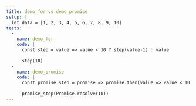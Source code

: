 ```yaml
---
title: demo_for vs demo_promise
setup: |
  let data = [1, 2, 3, 4, 5, 6, 7, 8, 9, 10]
tests:
  -
    name: demo_for
    code: |
      const step = value => value < 10 ? step(value-1) : value
      
      step(10)
  -
    name: demo_promise
    code: |
      const promise_step = promise => promise.then(value => value < 10 ? promise_step(Promise.resolve(value -1)) : value)
      
      promise_step(Promise.resolve(10))
---
```


